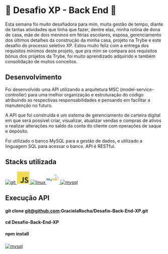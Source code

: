 #  🚀   Desafio XP - Back End  🚀
Esta semana foi muito desafiadora para mim, muita gestão de tempo, diante de tantas atividades que tinha que fazer, dentre elas, minha rotina de dona de casa, mãe de dois meninos em férias escolares, esposa, gerenciamento dos últimos detalhes da construção da minha casa, projeto na Trybe e este desafio do processo seletivo XP.
Estou muito feliz com a entrega dos requisitos mínimos deste projeto, que pra mim se compara aos requisitos bônus dos projetos da Trybe, foi muito aprendizado adquirido e também consolidação de muitos conceitos.


## Desenvolvimento
Foi desenvolvido uma API utilizando a arquitetura MSC (model-service-controller) para uma melhor organização e estruturação do código atribuindo as respectivas responsabilidades e pensando em facilitar a manutenção no futuro.

A API que foi construída é um sistema de gerenciamento de carteira digital em que será possível criar, visualizar, atualizar vendas e compras de ativos e realizar alterações no saldo da conta do cliente com operações de saque e depósito.

Foi utilizado o banco MySQL para a gestão de dados, e utilizado a linguagem SQL para acessar o banco. API é RESTful.

## Stacks utilizada 

  <p align="left"> 
  
  
  <a href="https://git-scm.com/" rel="noreferrer">
    <img src="https://www.vectorlogo.zone/logos/git-scm/git-scm-icon.svg" alt="git" width="40" height="40"/>
  </a> 
 
  <a href="https://developer.mozilla.org/en-US/docs/Web/JavaScript" target="_blank" rel="noreferrer"> 
   <img src="https://raw.githubusercontent.com/devicons/devicon/master/icons/javascript/javascript-original.svg" alt="javascript" width="40" height="40"/>
  </a> 
  
  <a href="https://www.apple.com/br/mac/" rel="noreferrer">
    <img src="https://user-images.githubusercontent.com/93058975/180656679-63a73cf0-94c4-4324-976c-09b8f30b861a.png" alt="linux" width="40" height="40"/>
  </a>

<a href="https://www.mysql.com/"  rel="noreferrer">
  <img src="https://raw.githubusercontent.com/devicons/devicon/master/icons/mysql/mysql-original-wordmark.svg" alt="mysql" width="40" height="40"/>
</a>

 <a href="https://nodejs.org/en/"  rel="noreferrer">
  <img src="https://www.stickersdevs.com.br/wp-content/uploads/2022/01/nodejs-logo-adesivo-sticker.png" alt="mysql" width="40" height="40"/>
</a>
</p>

     
## Execução API

#### git clone git@github.com:GracielaRocha/Desafio-Back-End-XP.git
#### cd Desafio-Back-End-XP
#### npm install



##### 
<a href="https://www.linkedin.com/in/gracielasr/"  rel="noreferrer">
  <img src="https://user-images.githubusercontent.com/93058975/180666923-ea906f2c-6163-4e85-8dcb-63db267e22c3.png" alt="mysql" width="40" height="40"/>

